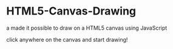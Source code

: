 # HTML5-Canvas-Drawing
a made it possible to draw on a HTML5 canvas using JavaScript

click anywhere on the canvas and start drawing!
